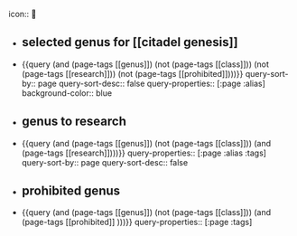 icon:: 🦚

- ## selected genus for [[citadel genesis]]
- {{query (and (page-tags [[genus]]) (not (page-tags [[class]])) (not (page-tags [[research]])) (not (page-tags [[prohibited]])))}}
  query-sort-by:: page
  query-sort-desc:: false
  query-properties:: [:page :alias]
  background-color:: blue
- ## genus to research
- {{query (and (page-tags [[genus]]) (not (page-tags [[class]])) (and (page-tags [[research]])))}}
  query-properties:: [:page :alias :tags]
  query-sort-by:: page
  query-sort-desc:: false
- ## prohibited genus
- {{query (and (page-tags [[genus]]) (not (page-tags [[class]])) (and (page-tags [[prohibited]] )))}}
  query-properties:: [:page :tags]